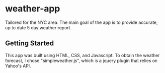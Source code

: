 # weather-app
Tailored for the NYC area. The main goal of the app is to provide accurate, up to date 5 day weather report.   
## Getting Started
This app was built using HTML, CSS, and Javascript. To obtain the weather forecast, I chose "simpleweather.js", which is a jquery plugin that relies on Yahoo's API. 


